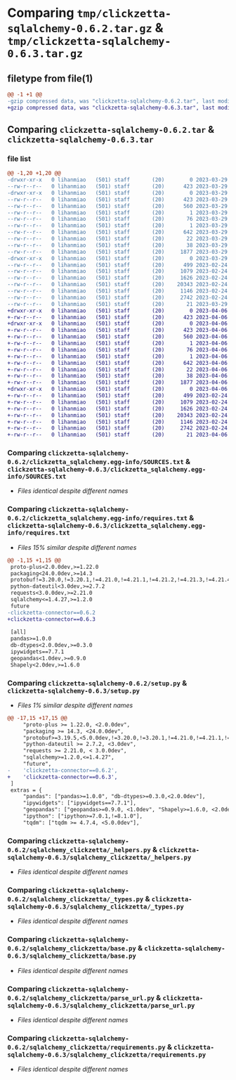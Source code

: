 # Comparing `tmp/clickzetta-sqlalchemy-0.6.2.tar.gz` & `tmp/clickzetta-sqlalchemy-0.6.3.tar.gz`

## filetype from file(1)

```diff
@@ -1 +1 @@
-gzip compressed data, was "clickzetta-sqlalchemy-0.6.2.tar", last modified: Wed Mar 29 08:07:09 2023, max compression
+gzip compressed data, was "clickzetta-sqlalchemy-0.6.3.tar", last modified: Thu Apr  6 11:33:33 2023, max compression
```

## Comparing `clickzetta-sqlalchemy-0.6.2.tar` & `clickzetta-sqlalchemy-0.6.3.tar`

### file list

```diff
@@ -1,20 +1,20 @@
-drwxr-xr-x   0 lihanmiao   (501) staff       (20)        0 2023-03-29 08:07:09.549660 clickzetta-sqlalchemy-0.6.2/
--rw-r--r--   0 lihanmiao   (501) staff       (20)      423 2023-03-29 08:07:09.549521 clickzetta-sqlalchemy-0.6.2/PKG-INFO
-drwxr-xr-x   0 lihanmiao   (501) staff       (20)        0 2023-03-29 08:07:09.547436 clickzetta-sqlalchemy-0.6.2/clickzetta_sqlalchemy.egg-info/
--rw-r--r--   0 lihanmiao   (501) staff       (20)      423 2023-03-29 08:07:09.000000 clickzetta-sqlalchemy-0.6.2/clickzetta_sqlalchemy.egg-info/PKG-INFO
--rw-r--r--   0 lihanmiao   (501) staff       (20)      560 2023-03-29 08:07:09.000000 clickzetta-sqlalchemy-0.6.2/clickzetta_sqlalchemy.egg-info/SOURCES.txt
--rw-r--r--   0 lihanmiao   (501) staff       (20)        1 2023-03-29 08:07:09.000000 clickzetta-sqlalchemy-0.6.2/clickzetta_sqlalchemy.egg-info/dependency_links.txt
--rw-r--r--   0 lihanmiao   (501) staff       (20)       76 2023-03-29 08:07:09.000000 clickzetta-sqlalchemy-0.6.2/clickzetta_sqlalchemy.egg-info/entry_points.txt
--rw-r--r--   0 lihanmiao   (501) staff       (20)        1 2023-03-29 08:07:09.000000 clickzetta-sqlalchemy-0.6.2/clickzetta_sqlalchemy.egg-info/not-zip-safe
--rw-r--r--   0 lihanmiao   (501) staff       (20)      642 2023-03-29 08:07:09.000000 clickzetta-sqlalchemy-0.6.2/clickzetta_sqlalchemy.egg-info/requires.txt
--rw-r--r--   0 lihanmiao   (501) staff       (20)       22 2023-03-29 08:07:09.000000 clickzetta-sqlalchemy-0.6.2/clickzetta_sqlalchemy.egg-info/top_level.txt
--rw-r--r--   0 lihanmiao   (501) staff       (20)       38 2023-03-29 08:07:09.549712 clickzetta-sqlalchemy-0.6.2/setup.cfg
--rw-r--r--   0 lihanmiao   (501) staff       (20)     1877 2023-03-29 08:06:45.000000 clickzetta-sqlalchemy-0.6.2/setup.py
-drwxr-xr-x   0 lihanmiao   (501) staff       (20)        0 2023-03-29 08:07:09.549264 clickzetta-sqlalchemy-0.6.2/sqlalchemy_clickzetta/
--rw-r--r--   0 lihanmiao   (501) staff       (20)      499 2023-02-24 03:50:44.000000 clickzetta-sqlalchemy-0.6.2/sqlalchemy_clickzetta/__init__.py
--rw-r--r--   0 lihanmiao   (501) staff       (20)     1079 2023-02-24 03:50:44.000000 clickzetta-sqlalchemy-0.6.2/sqlalchemy_clickzetta/_helpers.py
--rw-r--r--   0 lihanmiao   (501) staff       (20)     1626 2023-02-24 03:50:44.000000 clickzetta-sqlalchemy-0.6.2/sqlalchemy_clickzetta/_types.py
--rw-r--r--   0 lihanmiao   (501) staff       (20)    20343 2023-02-24 03:50:44.000000 clickzetta-sqlalchemy-0.6.2/sqlalchemy_clickzetta/base.py
--rw-r--r--   0 lihanmiao   (501) staff       (20)     1146 2023-02-24 06:29:49.000000 clickzetta-sqlalchemy-0.6.2/sqlalchemy_clickzetta/parse_url.py
--rw-r--r--   0 lihanmiao   (501) staff       (20)     2742 2023-02-24 03:50:44.000000 clickzetta-sqlalchemy-0.6.2/sqlalchemy_clickzetta/requirements.py
--rw-r--r--   0 lihanmiao   (501) staff       (20)       21 2023-03-29 08:06:45.000000 clickzetta-sqlalchemy-0.6.2/sqlalchemy_clickzetta/version.py
+drwxr-xr-x   0 lihanmiao   (501) staff       (20)        0 2023-04-06 11:33:33.642754 clickzetta-sqlalchemy-0.6.3/
+-rw-r--r--   0 lihanmiao   (501) staff       (20)      423 2023-04-06 11:33:33.642624 clickzetta-sqlalchemy-0.6.3/PKG-INFO
+drwxr-xr-x   0 lihanmiao   (501) staff       (20)        0 2023-04-06 11:33:33.640562 clickzetta-sqlalchemy-0.6.3/clickzetta_sqlalchemy.egg-info/
+-rw-r--r--   0 lihanmiao   (501) staff       (20)      423 2023-04-06 11:33:33.000000 clickzetta-sqlalchemy-0.6.3/clickzetta_sqlalchemy.egg-info/PKG-INFO
+-rw-r--r--   0 lihanmiao   (501) staff       (20)      560 2023-04-06 11:33:33.000000 clickzetta-sqlalchemy-0.6.3/clickzetta_sqlalchemy.egg-info/SOURCES.txt
+-rw-r--r--   0 lihanmiao   (501) staff       (20)        1 2023-04-06 11:33:33.000000 clickzetta-sqlalchemy-0.6.3/clickzetta_sqlalchemy.egg-info/dependency_links.txt
+-rw-r--r--   0 lihanmiao   (501) staff       (20)       76 2023-04-06 11:33:33.000000 clickzetta-sqlalchemy-0.6.3/clickzetta_sqlalchemy.egg-info/entry_points.txt
+-rw-r--r--   0 lihanmiao   (501) staff       (20)        1 2023-04-06 11:33:33.000000 clickzetta-sqlalchemy-0.6.3/clickzetta_sqlalchemy.egg-info/not-zip-safe
+-rw-r--r--   0 lihanmiao   (501) staff       (20)      642 2023-04-06 11:33:33.000000 clickzetta-sqlalchemy-0.6.3/clickzetta_sqlalchemy.egg-info/requires.txt
+-rw-r--r--   0 lihanmiao   (501) staff       (20)       22 2023-04-06 11:33:33.000000 clickzetta-sqlalchemy-0.6.3/clickzetta_sqlalchemy.egg-info/top_level.txt
+-rw-r--r--   0 lihanmiao   (501) staff       (20)       38 2023-04-06 11:33:33.642800 clickzetta-sqlalchemy-0.6.3/setup.cfg
+-rw-r--r--   0 lihanmiao   (501) staff       (20)     1877 2023-04-06 11:33:13.000000 clickzetta-sqlalchemy-0.6.3/setup.py
+drwxr-xr-x   0 lihanmiao   (501) staff       (20)        0 2023-04-06 11:33:33.642409 clickzetta-sqlalchemy-0.6.3/sqlalchemy_clickzetta/
+-rw-r--r--   0 lihanmiao   (501) staff       (20)      499 2023-02-24 03:50:44.000000 clickzetta-sqlalchemy-0.6.3/sqlalchemy_clickzetta/__init__.py
+-rw-r--r--   0 lihanmiao   (501) staff       (20)     1079 2023-02-24 03:50:44.000000 clickzetta-sqlalchemy-0.6.3/sqlalchemy_clickzetta/_helpers.py
+-rw-r--r--   0 lihanmiao   (501) staff       (20)     1626 2023-02-24 03:50:44.000000 clickzetta-sqlalchemy-0.6.3/sqlalchemy_clickzetta/_types.py
+-rw-r--r--   0 lihanmiao   (501) staff       (20)    20343 2023-02-24 03:50:44.000000 clickzetta-sqlalchemy-0.6.3/sqlalchemy_clickzetta/base.py
+-rw-r--r--   0 lihanmiao   (501) staff       (20)     1146 2023-02-24 06:29:49.000000 clickzetta-sqlalchemy-0.6.3/sqlalchemy_clickzetta/parse_url.py
+-rw-r--r--   0 lihanmiao   (501) staff       (20)     2742 2023-02-24 03:50:44.000000 clickzetta-sqlalchemy-0.6.3/sqlalchemy_clickzetta/requirements.py
+-rw-r--r--   0 lihanmiao   (501) staff       (20)       21 2023-04-06 11:33:13.000000 clickzetta-sqlalchemy-0.6.3/sqlalchemy_clickzetta/version.py
```

### Comparing `clickzetta-sqlalchemy-0.6.2/clickzetta_sqlalchemy.egg-info/SOURCES.txt` & `clickzetta-sqlalchemy-0.6.3/clickzetta_sqlalchemy.egg-info/SOURCES.txt`

 * *Files identical despite different names*

### Comparing `clickzetta-sqlalchemy-0.6.2/clickzetta_sqlalchemy.egg-info/requires.txt` & `clickzetta-sqlalchemy-0.6.3/clickzetta_sqlalchemy.egg-info/requires.txt`

 * *Files 15% similar despite different names*

```diff
@@ -1,15 +1,15 @@
 proto-plus<2.0.0dev,>=1.22.0
 packaging<24.0.0dev,>=14.3
 protobuf!=3.20.0,!=3.20.1,!=4.21.0,!=4.21.1,!=4.21.2,!=4.21.3,!=4.21.4,!=4.21.5,<5.0.0dev,>=3.19.5
 python-dateutil<3.0dev,>=2.7.2
 requests<3.0.0dev,>=2.21.0
 sqlalchemy<=1.4.27,>=1.2.0
 future
-clickzetta-connector==0.6.2
+clickzetta-connector==0.6.3
 
 [all]
 pandas>=1.0.0
 db-dtypes<2.0.0dev,>=0.3.0
 ipywidgets==7.7.1
 geopandas<1.0dev,>=0.9.0
 Shapely<2.0dev,>=1.6.0
```

### Comparing `clickzetta-sqlalchemy-0.6.2/setup.py` & `clickzetta-sqlalchemy-0.6.3/setup.py`

 * *Files 1% similar despite different names*

```diff
@@ -17,15 +17,15 @@
     "proto-plus >= 1.22.0, <2.0.0dev",
     "packaging >= 14.3, <24.0.0dev",
     "protobuf>=3.19.5,<5.0.0dev,!=3.20.0,!=3.20.1,!=4.21.0,!=4.21.1,!=4.21.2,!=4.21.3,!=4.21.4,!=4.21.5",
     "python-dateutil >= 2.7.2, <3.0dev",
     "requests >= 2.21.0, < 3.0.0dev",
     "sqlalchemy>=1.2.0,<=1.4.27",
     "future",
-    'clickzetta-connector==0.6.2',
+    'clickzetta-connector==0.6.3',
 ]
 extras = {
     "pandas": ["pandas>=1.0.0", "db-dtypes>=0.3.0,<2.0.0dev"],
     "ipywidgets": ["ipywidgets==7.7.1"],
     "geopandas": ["geopandas>=0.9.0, <1.0dev", "Shapely>=1.6.0, <2.0dev"],
     "ipython": ["ipython>=7.0.1,!=8.1.0"],
     "tqdm": ["tqdm >= 4.7.4, <5.0.0dev"],
```

### Comparing `clickzetta-sqlalchemy-0.6.2/sqlalchemy_clickzetta/_helpers.py` & `clickzetta-sqlalchemy-0.6.3/sqlalchemy_clickzetta/_helpers.py`

 * *Files identical despite different names*

### Comparing `clickzetta-sqlalchemy-0.6.2/sqlalchemy_clickzetta/_types.py` & `clickzetta-sqlalchemy-0.6.3/sqlalchemy_clickzetta/_types.py`

 * *Files identical despite different names*

### Comparing `clickzetta-sqlalchemy-0.6.2/sqlalchemy_clickzetta/base.py` & `clickzetta-sqlalchemy-0.6.3/sqlalchemy_clickzetta/base.py`

 * *Files identical despite different names*

### Comparing `clickzetta-sqlalchemy-0.6.2/sqlalchemy_clickzetta/parse_url.py` & `clickzetta-sqlalchemy-0.6.3/sqlalchemy_clickzetta/parse_url.py`

 * *Files identical despite different names*

### Comparing `clickzetta-sqlalchemy-0.6.2/sqlalchemy_clickzetta/requirements.py` & `clickzetta-sqlalchemy-0.6.3/sqlalchemy_clickzetta/requirements.py`

 * *Files identical despite different names*

